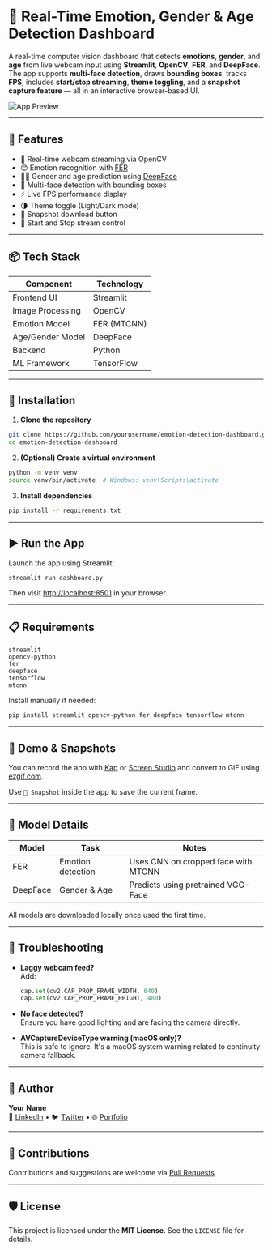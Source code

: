 
# 🧠 Real-Time Emotion, Gender & Age Detection Dashboard

A real-time computer vision dashboard that detects **emotions**, **gender**, and **age** from live webcam input using **Streamlit**, **OpenCV**, **FER**, and **DeepFace**. The app supports **multi-face detection**, draws **bounding boxes**, tracks **FPS**, includes **start/stop streaming**, **theme toggling**, and a **snapshot capture feature** — all in an interactive browser-based UI.

![App Preview](demo.gif) <!-- Replace with your actual GIF or screenshot path -->

---

## 🚀 Features

- 🎥 Real-time webcam streaming via OpenCV
- 😊 Emotion recognition with [FER](https://github.com/justinshenk/fer)
- 👨‍👩 Gender and age prediction using [DeepFace](https://github.com/serengil/deepface)
- 🧠 Multi-face detection with bounding boxes
- ⚡ Live FPS performance display
- 🌗 Theme toggle (Light/Dark mode)
- 📸 Snapshot download button
- 🛑 Start and Stop stream control

---

## 📦 Tech Stack

| Component       | Technology      |
|----------------|-----------------|
| Frontend UI     | Streamlit       |
| Image Processing | OpenCV          |
| Emotion Model   | FER (MTCNN)     |
| Age/Gender Model| DeepFace        |
| Backend         | Python          |
| ML Framework    | TensorFlow      |

---

## 🔧 Installation

1. **Clone the repository**

```bash
git clone https://github.com/yourusername/emotion-detection-dashboard.git
cd emotion-detection-dashboard
```

2. **(Optional) Create a virtual environment**

```bash
python -m venv venv
source venv/bin/activate  # Windows: venv\Scripts\activate
```

3. **Install dependencies**

```bash
pip install -r requirements.txt
```

---

## ▶️ Run the App

Launch the app using Streamlit:

```bash
streamlit run dashboard.py
```

Then visit [http://localhost:8501](http://localhost:8501) in your browser.

---

## 📋 Requirements

```
streamlit
opencv-python
fer
deepface
tensorflow
mtcnn
```

Install manually if needed:

```bash
pip install streamlit opencv-python fer deepface tensorflow mtcnn
```

---

## 📸 Demo & Snapshots

You can record the app with [Kap](https://getkap.co/) or [Screen Studio](https://screen.studio) and convert to GIF using [ezgif.com](https://ezgif.com).

Use `📸 Snapshot` inside the app to save the current frame.

---

## 🧠 Model Details

| Model    | Task               | Notes                                |
|----------|--------------------|--------------------------------------|
| FER      | Emotion detection  | Uses CNN on cropped face with MTCNN  |
| DeepFace | Gender & Age       | Predicts using pretrained VGG-Face   |

All models are downloaded locally once used the first time.

---

## 📌 Troubleshooting

- **Laggy webcam feed?**  
  Add:
  ```python
  cap.set(cv2.CAP_PROP_FRAME_WIDTH, 640)
  cap.set(cv2.CAP_PROP_FRAME_HEIGHT, 480)
  ```
- **No face detected?**  
  Ensure you have good lighting and are facing the camera directly.

- **AVCaptureDeviceType warning (macOS only)?**  
  This is safe to ignore. It's a macOS system warning related to continuity camera fallback.

---

## 🙋 Author

**Your Name**  
🔗 [LinkedIn](https://linkedin.com/in/yourprofile) • 🐦 [Twitter](https://twitter.com/yourhandle) • 🌐 [Portfolio](https://yourwebsite.com)

---

## 🤝 Contributions

Contributions and suggestions are welcome via [Pull Requests](https://github.com/yourusername/emotion-detection-dashboard/pulls).

---

## 🛡 License

This project is licensed under the **MIT License**. See the `LICENSE` file for details.
